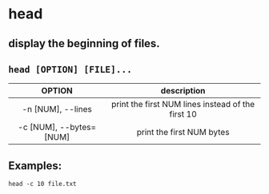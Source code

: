# head

display the beginning of files.
---

` head [OPTION] [FILE]... `
---

| **OPTION** | description |
|:---:|:---:|
| -n [NUM], --lines | print the first NUM lines instead of the first 10 |
| -c [NUM], --bytes=[NUM] | print the first NUM bytes |

## Examples:
` head -c 10 file.txt `
